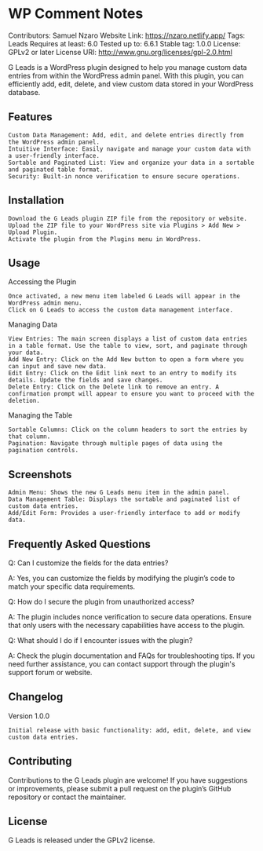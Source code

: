 # WP Comment Notes
Contributors: Samuel Nzaro
Website Link: https://nzaro.netlify.app/
Tags: Leads
Requires at least: 6.0
Tested up to: 6.6.1
Stable tag: 1.0.0
License: GPLv2 or later
License URI: http://www.gnu.org/licenses/gpl-2.0.html

G Leads is a WordPress plugin designed to help you manage custom data entries from within the WordPress admin panel. With this plugin, you can efficiently add, edit, delete, and view custom data stored in your WordPress database.

## Features

    Custom Data Management: Add, edit, and delete entries directly from the WordPress admin panel.
    Intuitive Interface: Easily navigate and manage your custom data with a user-friendly interface.
    Sortable and Paginated List: View and organize your data in a sortable and paginated table format.
    Security: Built-in nonce verification to ensure secure operations.

## Installation

    Download the G Leads plugin ZIP file from the repository or website.
    Upload the ZIP file to your WordPress site via Plugins > Add New > Upload Plugin.
    Activate the plugin from the Plugins menu in WordPress.

## Usage
Accessing the Plugin

    Once activated, a new menu item labeled G Leads will appear in the WordPress admin menu.
    Click on G Leads to access the custom data management interface.

Managing Data

    View Entries: The main screen displays a list of custom data entries in a table format. Use the table to view, sort, and paginate through your data.
    Add New Entry: Click on the Add New button to open a form where you can input and save new data.
    Edit Entry: Click on the Edit link next to an entry to modify its details. Update the fields and save changes.
    Delete Entry: Click on the Delete link to remove an entry. A confirmation prompt will appear to ensure you want to proceed with the deletion.

Managing the Table

    Sortable Columns: Click on the column headers to sort the entries by that column.
    Pagination: Navigate through multiple pages of data using the pagination controls.

## Screenshots

    Admin Menu: Shows the new G Leads menu item in the admin panel.
    Data Management Table: Displays the sortable and paginated list of custom data entries.
    Add/Edit Form: Provides a user-friendly interface to add or modify data.

## Frequently Asked Questions

Q: Can I customize the fields for the data entries?

A: Yes, you can customize the fields by modifying the plugin’s code to match your specific data requirements.

Q: How do I secure the plugin from unauthorized access?

A: The plugin includes nonce verification to secure data operations. Ensure that only users with the necessary capabilities have access to the plugin.

Q: What should I do if I encounter issues with the plugin?

A: Check the plugin documentation and FAQs for troubleshooting tips. If you need further assistance, you can contact support through the plugin's support forum or website.

## Changelog
Version 1.0.0

    Initial release with basic functionality: add, edit, delete, and view custom data entries.

## Contributing

Contributions to the G Leads plugin are welcome! If you have suggestions or improvements, please submit a pull request on the plugin’s GitHub repository or contact the maintainer.

## License

G Leads is released under the GPLv2 license.